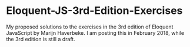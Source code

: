 # Eloquent-JS-3rd-Edition-Exercises

My proposed solutions to the exercises in the 3rd edition of Eloquent JavaScript by Marijn Haverbeke. I am posting this in February 2018, while the 3rd edition is still a draft.
